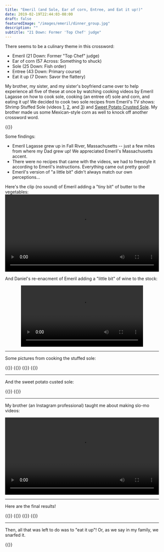 ```yaml
---
title: "Emeril (and Sole, Ear of corn, Entree, and Eat it up!)"
date: 2019-02-19T22:44:03-08:00
draft: false
featuredImage: "/images/emeril/dinner_group.jpg"
description: ""
subtitle: "21 Down: Former 'Top Chef' judge"
---
```


There seems to be a culinary theme in this crossword:

* Emeril (21 Down: Former "Top Chef" judge)
* Ear of corn (57 Across: Something to shuck)
* Sole (25 Down: Fish order)
* Entree (43 Down: Primary course)
* Eat it up (7 Down: Savor the flattery)

My brother, my sister, and my sister's boyfriend came over to help experience all five of these at once by watching cooking videos by Emeril Lagasse on how to cook sole, cooking (an entree of) sole and corn, and eating it up! We decided to cook two sole recipes from Emeril's TV shows: Shrimp Stuffed Sole (videos [1](https://www.marthastewart.com/944932/sunday-dinner-shrimp-stuffed-sole), [2](https://www.marthastewart.com/1002109/sunday-dinner-shrimp-stuffed-sole), and [3](https://www.marthastewart.com/944934/sunday-dinner-baked-striped-bass)) and [Sweet Potato Crusted Sole](https://www.marthastewart.com/944836/sweet-potato-crusted-sole). My brother made us some Mexican-style corn as well to knock off another crossword word.

{{<smallimg src="/images/emeril/setup.jpg" alt="" >}}

Some findings:

* Emeril Lagasse grew up in Fall River, Massachusetts -- just a few miles from where my Dad grew up! We appreciated Emeril's Massachusetts accent.
* There were no recipes that came with the videos, we had to freestyle it according to Emeril's instructions. Everything came out pretty good!
* Emeril's version of "a little bit" didn't always match our own perceptions...

Here's the clip (no sound) of Emeril adding a "tiny bit" of butter to the vegetables:
<video controls width="700" src="/images/emeril/butter_video.mov" style="display: block; margin: 0 auto; max-width: 100%"></video>

And Daniel's re-enacment of Emeril adding a "little bit" of wine to the stock:

<video controls width="400" src="/images/emeril/wine.mp4" style="display: block; margin: 0 auto; max-width: 100%"></video>

---

Some pictures from cooking the stuffed sole:

{{<smallimg src="/images/emeril/pierce.jpg" alt="" width="360px" smartfloat="left">}}
{{<smallimg src="/images/emeril/cooking_stuffing.jpg" alt="" width="360px" smartfloat="right">}}
{{<smallimg src="/images/emeril/fish_in_oven.jpg" alt="" width="360px" smartfloat="left">}}
{{<smallimg src="/images/emeril/cooking2.jpg" alt="" width="360px" smartfloat="right">}}

---

And the sweet potato custed sole:

{{<smallimg src="/images/emeril/shredding.jpg" alt="" width="360px" smartfloat="left">}}
{{<smallimg src="/images/emeril/stove.jpg" alt="" width="360px" smartfloat="right">}}

---

My brother (an Instagram professional) taught me about making slo-mo videos:

<video controls width="600" src="/images/emeril/oil_pour.mp4" style="display: block; margin: 0 auto; max-width: 100%"></video>

---

Here are the final results!

{{<smallimg src="/images/emeril/corn.jpg" alt="" width="360px" smartfloat="left">}}
{{<smallimg src="/images/emeril/fish.jpg" alt="" width="360px" smartfloat="right">}}
{{<smallimg src="/images/emeril/table.jpg" alt="" width="360px" smartfloat="left">}}
{{<smallimg src="/images/emeril/dinner_plate.jpg" alt="" width="360px" smartfloat="right">}}

---

Then, all that was left to do was to "eat it up"! Or, as we say in my family, we snarfed it.

{{<smallimg src="/images/emeril/dinner_group.jpg" alt="" >}}
